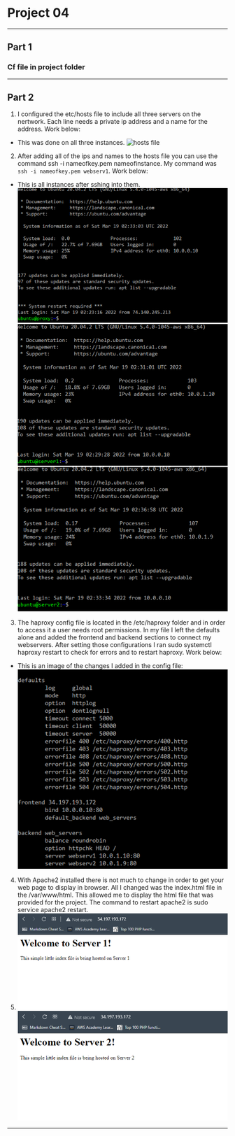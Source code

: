 # Project 04
---

## Part 1
### Cf file in project folder
---
## Part 2
1. I configured the etc/hosts file to include all three servers on the nertwork. Each line needs a private ip address and a name for the address. Work below:
  - This was done on all three instances. ![hosts file](images/haproxyhosts.png)
2. After adding all of the ips and names to the hosts file you can use the command ssh -i nameofkey.pem nameofinstance. My command was `ssh -i nameofkey.pem webserv1`. Work below:
  - This is all instances after sshing into them. ![ubuntu proxy](images/proxy.png) ![ubuntu server1](images/server1.png) ![ubuntu server2](images/server2.png)
3. The haproxy config file is located in the /etc/haproxy folder and in order to access it a user needs root permissions. In my file I left the defaults alone and added the frontend and backend sections to connect my webservers. After setting those configurations I ran sudo systemctl haproxy restart to check for errors and to restart haproxy. Work below:
  - This is an image of the changes I added in the config file: ![haproxy.cfg](images/haproxycfg.png)
4. With Apache2 installed there is not much to change in order to get your web page to display in browser. All I changed was the index.html file in the /var/www/html. This allowed me to display the html file that was provided for the project. The command to restart apache2 is sudo service apache2 restart.
5. ![ubuntu server1 web](images/server1web.png) ![ubuntu server2 web](images/server2web.png)
---
